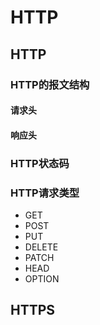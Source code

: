 # HTTP

## HTTP

### HTTP的报文结构

#### 请求头

#### 响应头

### HTTP状态码

### HTTP请求类型

- GET
- POST
- PUT
- DELETE
- PATCH
- HEAD
- OPTION

## HTTPS

